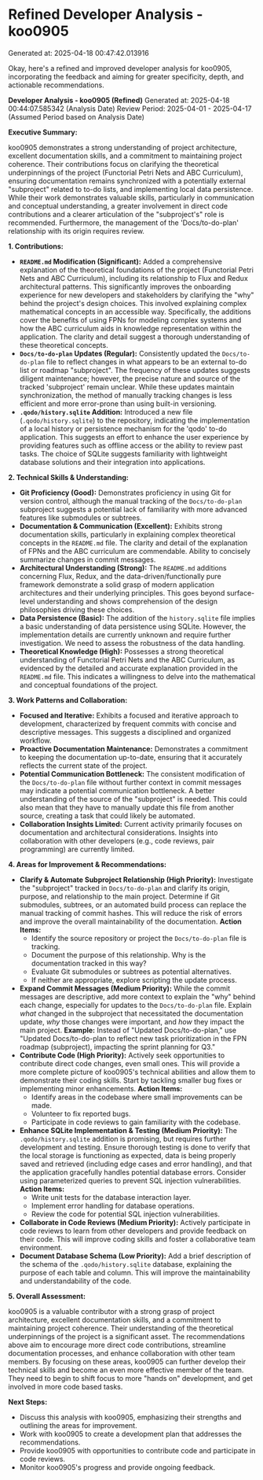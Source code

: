 # Refined Developer Analysis - koo0905
Generated at: 2025-04-18 00:47:42.013916

Okay, here's a refined and improved developer analysis for koo0905, incorporating the feedback and aiming for greater specificity, depth, and actionable recommendations.

**Developer Analysis - koo0905 (Refined)**
Generated at: 2025-04-18 00:44:07.585342 (Analysis Date)
Review Period: 2025-04-01 - 2025-04-17 (Assumed Period based on Analysis Date)

**Executive Summary:**

koo0905 demonstrates a strong understanding of project architecture, excellent documentation skills, and a commitment to maintaining project coherence. Their contributions focus on clarifying the theoretical underpinnings of the project (Functorial Petri Nets and ABC Curriculum), ensuring documentation remains synchronized with a potentially external "subproject" related to to-do lists, and implementing local data persistence. While their work demonstrates valuable skills, particularly in communication and conceptual understanding, a greater involvement in direct code contributions and a clearer articulation of the "subproject's" role is recommended. Furthermore, the management of the 'Docs/to-do-plan' relationship with its origin requires review.

**1. Contributions:**

*   **`README.md` Modification (Significant):** Added a comprehensive explanation of the theoretical foundations of the project (Functorial Petri Nets and ABC Curriculum), including its relationship to Flux and Redux architectural patterns. This significantly improves the onboarding experience for new developers and stakeholders by clarifying the "why" behind the project's design choices. This involved explaining complex mathematical concepts in an accessible way.  Specifically, the additions cover the benefits of using FPNs for modeling complex systems and how the ABC curriculum aids in knowledge representation within the application. The clarity and detail suggest a thorough understanding of these theoretical concepts.
*   **`Docs/to-do-plan` Updates (Regular):** Consistently updated the `Docs/to-do-plan` file to reflect changes in what appears to be an external to-do list or roadmap "subproject". The frequency of these updates suggests diligent maintenance; however, the precise nature and source of the tracked 'subproject' remain unclear. While these updates maintain synchronization, the method of manually tracking changes is less efficient and more error-prone than using built-in versioning.
*   **`.qodo/history.sqlite` Addition:** Introduced a new file (`.qodo/history.sqlite`) to the repository, indicating the implementation of a local history or persistence mechanism for the 'qodo' to-do application. This suggests an effort to enhance the user experience by providing features such as offline access or the ability to review past tasks. The choice of SQLite suggests familiarity with lightweight database solutions and their integration into applications.

**2. Technical Skills & Understanding:**

*   **Git Proficiency (Good):** Demonstrates proficiency in using Git for version control, although the manual tracking of the `Docs/to-do-plan` subproject suggests a potential lack of familiarity with more advanced features like submodules or subtrees.
*   **Documentation & Communication (Excellent):** Exhibits strong documentation skills, particularly in explaining complex theoretical concepts in the `README.md` file. The clarity and detail of the explanation of FPNs and the ABC curriculum are commendable. Ability to concisely summarize changes in commit messages.
*   **Architectural Understanding (Strong):** The `README.md` additions concerning Flux, Redux, and the data-driven/functionally pure framework demonstrate a solid grasp of modern application architectures and their underlying principles. This goes beyond surface-level understanding and shows comprehension of the design philosophies driving these choices.
*   **Data Persistence (Basic):** The addition of the `history.sqlite` file implies a basic understanding of data persistence using SQLite. However, the implementation details are currently unknown and require further investigation. We need to assess the robustness of the data handling.
*   **Theoretical Knowledge (High):** Possesses a strong theoretical understanding of Functorial Petri Nets and the ABC Curriculum, as evidenced by the detailed and accurate explanation provided in the `README.md` file. This indicates a willingness to delve into the mathematical and conceptual foundations of the project.

**3. Work Patterns and Collaboration:**

*   **Focused and Iterative:** Exhibits a focused and iterative approach to development, characterized by frequent commits with concise and descriptive messages. This suggests a disciplined and organized workflow.
*   **Proactive Documentation Maintenance:** Demonstrates a commitment to keeping the documentation up-to-date, ensuring that it accurately reflects the current state of the project.
*   **Potential Communication Bottleneck:** The consistent modification of the `Docs/to-do-plan` file without further context in commit messages may indicate a potential communication bottleneck. A better understanding of the source of the "subproject" is needed. This could also mean that they have to manually update this file from another source, creating a task that could likely be automated.
*   **Collaboration Insights Limited:** Current activity primarily focuses on documentation and architectural considerations. Insights into collaboration with other developers (e.g., code reviews, pair programming) are currently limited.

**4. Areas for Improvement & Recommendations:**

*   **Clarify & Automate Subproject Relationship (High Priority):**  Investigate the "subproject" tracked in `Docs/to-do-plan` and clarify its origin, purpose, and relationship to the main project. Determine if Git submodules, subtrees, or an automated build process can replace the manual tracking of commit hashes. This will reduce the risk of errors and improve the overall maintainability of the documentation. **Action Items:**
    *   Identify the source repository or project the `Docs/to-do-plan` file is tracking.
    *   Document the purpose of this relationship. Why is the documentation tracked in this way?
    *   Evaluate Git submodules or subtrees as potential alternatives.
    *   If neither are appropriate, explore scripting the update process.
*   **Expand Commit Messages (Medium Priority):** While the commit messages are descriptive, add more context to explain the "why" behind each change, especially for updates to the `Docs/to-do-plan` file. Explain *what* changed in the subproject that necessitated the documentation update, *why* those changes were important, and *how* they impact the main project. **Example:** Instead of "Updated Docs/to-do-plan," use "Updated Docs/to-do-plan to reflect new task prioritization in the FPN roadmap (subproject), impacting the sprint planning for Q3."
*   **Contribute Code (High Priority):** Actively seek opportunities to contribute direct code changes, even small ones. This will provide a more complete picture of koo0905's technical abilities and allow them to demonstrate their coding skills. Start by tackling smaller bug fixes or implementing minor enhancements. **Action Items:**
    *   Identify areas in the codebase where small improvements can be made.
    *   Volunteer to fix reported bugs.
    *   Participate in code reviews to gain familiarity with the codebase.
*   **Enhance SQLite Implementation & Testing (Medium Priority):** The `.qodo/history.sqlite` addition is promising, but requires further development and testing. Ensure thorough testing is done to verify that the local storage is functioning as expected, data is being properly saved and retrieved (including edge cases and error handling), and that the application gracefully handles potential database errors.  Consider using parameterized queries to prevent SQL injection vulnerabilities. **Action Items:**
    *   Write unit tests for the database interaction layer.
    *   Implement error handling for database operations.
    *   Review the code for potential SQL injection vulnerabilities.
*   **Collaborate in Code Reviews (Medium Priority):** Actively participate in code reviews to learn from other developers and provide feedback on their code. This will improve coding skills and foster a collaborative team environment.
*   **Document Database Schema (Low Priority):** Add a brief description of the schema of the `.qodo/history.sqlite` database, explaining the purpose of each table and column. This will improve the maintainability and understandability of the code.

**5. Overall Assessment:**

koo0905 is a valuable contributor with a strong grasp of project architecture, excellent documentation skills, and a commitment to maintaining project coherence. Their understanding of the theoretical underpinnings of the project is a significant asset. The recommendations above aim to encourage more direct code contributions, streamline documentation processes, and enhance collaboration with other team members. By focusing on these areas, koo0905 can further develop their technical skills and become an even more effective member of the team. They need to begin to shift focus to more "hands on" development, and get involved in more code based tasks.

**Next Steps:**

*   Discuss this analysis with koo0905, emphasizing their strengths and outlining the areas for improvement.
*   Work with koo0905 to create a development plan that addresses the recommendations.
*   Provide koo0905 with opportunities to contribute code and participate in code reviews.
*   Monitor koo0905's progress and provide ongoing feedback.
